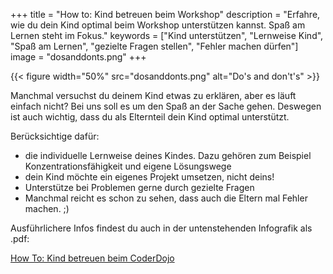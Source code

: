 +++
title = "How to: Kind betreuen beim Workshop"
description = "Erfahre, wie du dein Kind optimal beim Workshop unterstützen kannst. Spaß am Lernen steht im Fokus."
keywords = ["Kind unterstützen", "Lernweise Kind", "Spaß am Lernen", "gezielte Fragen stellen", "Fehler machen dürfen"]
image = "dosanddonts.png"
+++

{{< figure width="50%" src="dosanddonts.png" alt="Do's and don't's" >}}

Manchmal versuchst du deinem Kind etwas zu erklären, aber es läuft einfach nicht? Bei uns soll es um den Spaß an der Sache gehen. Deswegen ist auch wichtig, dass du als Elternteil dein Kind optimal unterstützt.

Berücksichtige dafür:

- die individuelle Lernweise deines Kindes. Dazu gehören zum Beispiel Konzentrationsfähigkeit und eigene Lösungswege
- dein Kind möchte ein eigenes Projekt umsetzen, nicht deins!
- Unterstütze bei Problemen gerne durch gezielte Fragen
- Manchmal reicht es schon zu sehen, dass auch die Eltern mal Fehler machen. ;)

Ausführlichere Infos findest du auch in der untenstehenden Infografik als .pdf:

[How To: Kind betreuen beim CoderDojo](https://coderdojo-schoeneweide.github.io/docs/DosDontsforparents.pdf)
